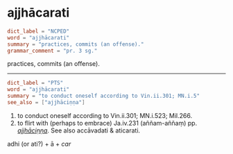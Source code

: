 # ajjhācarati

``` toml
dict_label = "NCPED"
word = "ajjhācarati"
summary = "practices, commits (an offense)."
grammar_comment = "pr. 3 sg."
```

practices, commits (an offense).

--------------------

``` toml
dict_label = "PTS"
word = "ajjhācarati"
summary = "to conduct oneself according to Vin.ii.301; MN.i.5"
see_also = ["ajjhāciṇṇa"]
```

1. to conduct oneself according to Vin.ii.301; MN.i.523; Mil.266.
2. to flirt with (perhaps to embrace) Ja.iv.231 (aññam\-aññaṃ) pp. *[ajjhāciṇṇa](ajjhāciṇṇa.md)*. See also accāvadati & aticarati.

adhi (or ati?) \+ ā \+ *car*

